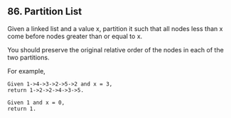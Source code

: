 
## 86. Partition List


Given a linked list and a value x, partition it such that all nodes less than x come before nodes greater than or equal to x.

You should preserve the original relative order of the nodes in each of the two partitions.

For example,

    Given 1->4->3->2->5->2 and x = 3,
    return 1->2->2->4->3->5.
    
    Given 1 and x = 0,
    return 1.
